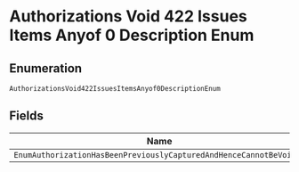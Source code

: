
# Authorizations Void 422 Issues Items Anyof 0 Description Enum

## Enumeration

`AuthorizationsVoid422IssuesItemsAnyof0DescriptionEnum`

## Fields

| Name |
|  --- |
| `EnumAuthorizationHasBeenPreviouslyCapturedAndHenceCannotBeVoided` |

